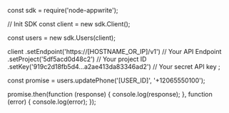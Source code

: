 const sdk = require('node-appwrite');

// Init SDK
const client = new sdk.Client();

const users = new sdk.Users(client);

client
    .setEndpoint('https://[HOSTNAME_OR_IP]/v1') // Your API Endpoint
    .setProject('5df5acd0d48c2') // Your project ID
    .setKey('919c2d18fb5d4...a2ae413da83346ad2') // Your secret API key
;

const promise = users.updatePhone('[USER_ID]', '+12065550100');

promise.then(function (response) {
    console.log(response);
}, function (error) {
    console.log(error);
});